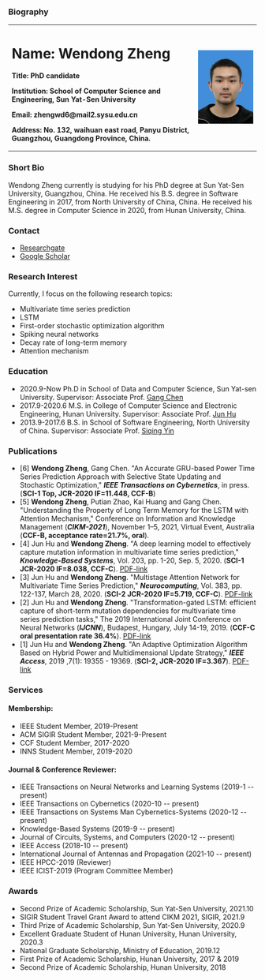 ### Biography
<table border="0">
  <tr>
    <td width="75%">
      <h1>Name: Wendong Zheng</h1>
      <p><b>Title: PhD candidate</b></p>
      <p><b>Institution: School of Computer Science and Engineering, Sun Yat-Sen University</b></p>
      <p><b>Email: zhengwd6@mail2.sysu.edu.cn</b></p>
      <p><b>Address: No. 132, waihuan east road, Panyu District, Guangzhou, Guangdong Province, China.</b></p>
    </td>
    <td width="25%">
      <img src="/zhengwendong.jpg" width="100%">      
    </td>
  </tr>
</table>

### Short Bio
Wendong Zheng currently is studying for his PhD degree at Sun Yat-Sen University, Guangzhou, China. He received his B.S. degree in Software Engineering in 2017, from North University of China, China. He received his M.S. degree in Computer Science in 2020, from Hunan University, China. 

### Contact
- [Researchgate](https://www.researchgate.net/profile/Wendong_Zheng3)
- [Google Scholar](https://scholar.google.com/citations?hl=zh-CN&pli=1&user=gLe67O0AAAAJ)

### Research Interest
Currently, I focus on the following research topics:
- Multivariate time series prediction
- LSTM
- First-order stochastic optimization algorithm
- Spiking neural networks
- Decay rate of long-term memory
- Attention mechanism

### Education
- 2020.9-Now           Ph.D in School of Data and Computer Science, Sun Yat-sen University.               Supervisor: Associate Prof. [Gang Chen](http://sdcs.sysu.edu.cn/content/4547)
- 2017.9-2020.6        M.S. in College of Computer Science and Electronic Engineering, Hunan University.         Supervisor: Associate Prof. [Jun Hu](http://csee.hnu.edu.cn/people/hujun)
- 2013.9-2017.6        B.S. in School of Software Engineering, North University of China.                 Supervisor: Associate Prof. [Siqing Yin](http://ss.nuc.edu.cn/info/1158/4613.htm)

### Publications
- [6] **Wendong Zheng**, Gang Chen. "An Accurate GRU-based Power Time Series Prediction Approach with Selective State Updating and Stochastic Optimization," **_IEEE Transactions on Cybernetics_**, in press. (**SCI-1 Top, JCR-2020 IF=11.448, CCF-B**)
- [5] **Wendong Zheng**, Putian Zhao, Kai Huang and Gang Chen. "Understanding the Property of Long Term Memory for the LSTM with Attention Mechanism," Conference on Information and Knowledge Management (**_CIKM-2021_**), November 1–5, 2021, Virtual Event, Australia (**CCF-B, acceptance rate=21.7%, oral**).
- [4] Jun Hu and **Wendong Zheng**. "A deep learning model to effectively capture mutation information in multivariate time series prediction," **_Knowledge-Based Systems_**, Vol. 203, pp. 1-20, Sep. 5, 2020. (**SCI-1 JCR-2020 IF=8.038, CCF-C**). [PDF-link](https://www.sciencedirect.com/science/article/pii/S0950705120303919)
- [3] Jun Hu and **Wendong Zheng**. "Multistage Attention Network for Multivariate Time Series Prediction," **_Neurocomputing_**, Vol. 383, pp. 122-137, March 28, 2020. (**SCI-2 JCR-2020 IF=5.719, CCF-C**). [PDF-link](https://www.sciencedirect.com/science/article/pii/S0925231219316625#auth1Bio1)
- [2] Jun Hu and **Wendong Zheng**. "Transformation-gated LSTM: efficient capture of short-term mutation dependencies for multivariate time series prediction tasks," The 2019 International Joint Conference on Neural Networks (**_IJCNN_**), Budapest, Hungary, July 14-19, 2019. (**CCF-C oral presentation rate 36.4%**). [PDF-link](https://ieeexplore.ieee.org/document/8852073/authors#authors) 
- [1] Jun Hu and **Wendong Zheng**. "An Adaptive Optimization Algorithm Based on Hybrid Power and Multidimensional Update Strategy," **_IEEE Access_**, 2019 ,7(1): 19355 - 19369. (**SCI-2, JCR-2020 IF=3.367**). [PDF-link](https://ieeexplore.ieee.org/document/8635473/keywords#keywords) 

### Services
#### Membership:

- IEEE Student Member, 2019-Present
- ACM SIGIR Student Member, 2021-9-Present
- CCF Student Member, 2017-2020
- INNS Student Member, 2019-2020

#### Journal & Conference Reviewer:

- IEEE Transactions on Neural Networks and Learning Systems (2019-1 -- present)
- IEEE Transactions on Cybernetics (2020-10 -- present)
- IEEE Transactions on Systems Man Cybernetics-Systems (2020-12 -- present)
- Knowledge-Based Systems (2019-9 -- present)
- Journal of Circuits, Systems, and Computers (2020-12 -- present)
- IEEE Access (2018-10 -- present)
- International Journal of Antennas and Propagation (2021-10 -- present)
- IEEE HPCC-2019 (Reviewer)
- IEEE ICIST-2019 (Program Committee Member)

### Awards
- Second Prize of Academic Scholarship, Sun Yat-Sen University, 2021.10
- SIGIR Student Travel Grant Award to attend CIKM 2021, SIGIR, 2021.9
- Third Prize of Academic Scholarship, Sun Yat-Sen University, 2020.9
- Excellent Graduate Student of Hunan University, Hunan University, 2020.3
- National Graduate Scholarship, Ministry of Education, 2019.12
- First Prize of Academic Scholarship, Hunan University, 2017 & 2019
- Second Prize of Academic Scholarship, Hunan University, 2018
